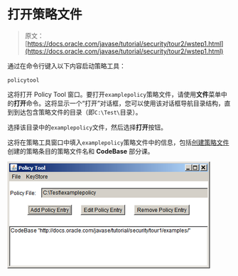# 打开策略文件

> 原文： [https://docs.oracle.com/javase/tutorial/security/tour2/wstep1.html](https://docs.oracle.com/javase/tutorial/security/tour2/wstep1.html)

通过在命令行键入以下内容启动策略工具：

```
policytool

```

这将打开 Policy Tool 窗口。要打开`examplepolicy`策略文件，请使用**文件**菜单中的**打开**命令。这将显示一个“打开”对话框，您可以使用该对话框导航目录结构，直到到达包含策略文件的目录（即`C:\Test\`目录）。

选择该目录中的`examplepolicy`文件，然后选择**打开**按钮。

这将在策略工具窗口中填入`examplepolicy`策略文件中的信息，包括[创建策略文件](../tour1/index.html)创建的策略条目的策略文件名和 **CodeBase** 部分课。

![the PolicyTool window showing the policy file](img/c477fe9ebdd9725b2405303c0d74b322.jpg)
